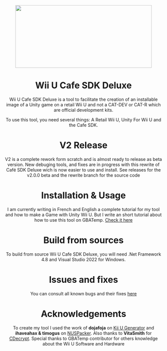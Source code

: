 <div align="center">
	<img align="center" width="436" height="200" src="./Images/deluxelogo.png">
	<h1 align="center">Wii U Cafe SDK Deluxe</h1>
	<p align="center">Wii U Cafe SDK Deluxe is a tool to facilitate the creation of an installable image of a Unity game on a retail Wii U and not a CAT-DEV or CAT-R which are official development kits.</p>
	<p align="center">To use this tool, you need several things: A Retail Wii U, Unity For Wii U and the Cafe SDK.</p>
</div>


<div align="center">
	<h1 align="center">V2 Release</h1>
	<p align="center">V2 is a complete rework form scratch and is almost ready to release as beta version. New debuging tools, and fixes are in progress with this rewrite of Café SDK Deluxe wich is now easier to use and install. See releases for the v2.0.0 beta and the rewrite branch for the source code</p>
</div>


<div align="center">
	<h1 align="center">Installation & Usage</h1>
	<p align="center">I am currently writing in French and English a complete tutorial for my tool and how to make a Game with Unity Wii U. But I write an short tutorial about how to use this tool on GBATemp. <a href="https://gbatemp.net/threads/wii-u-cafe-sdk-deluxe-easily-install-unity-wii-u-games-to-your-retail-wii-u.631430/">Check it here</a></p>
</div>

<div align="center">
	<h1 align="center">Build from sources</h1>
	<p align="center">To build from source Wii U Cafe SDK Deluxe, you will need .Net Framework 4.8 and Visual Studio 2022 for Windows.</p>
</div>

<div align="center">
	<h1 align="center">Issues and fixes</h1>
	<p align="center">You can consult all known bugs and their fixes <a href="https://github.com/RetroAndDev/WiiUCafeSDKDeluxe/tree/main/wiki">here</a> </p>
</div>

<div align="center">
	<h1 align="center">Acknowledgements</h1>
	<p align="center">To create my tool I used the work of <b>dojafoja</b> on <a href="https://github.com/dojafoja/Kii-U-Generator">Kii U Generator</a> and <b>ihaveahax & timogus</b> on <a href="https://github.com/ihaveamac/nuspacker">NUSPacker</a>. Also thanks to <b>VitaSmith</b> for <a href="https://github.com/VitaSmith/cdecrypt">CDecrypt</a>. Special thanks to GBATemp contributor for others knowledge about the Wii U Software and Hardware</p>
</div>
